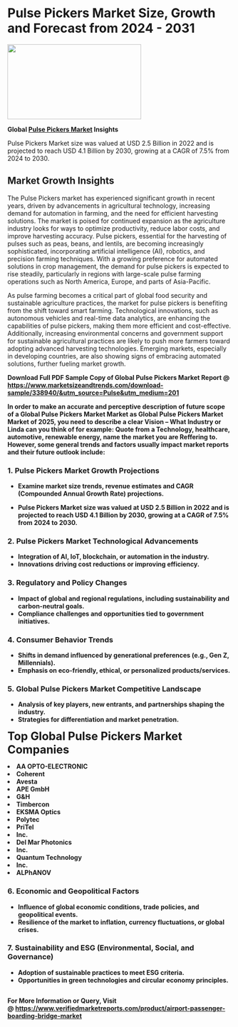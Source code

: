 <H1>Pulse Pickers Market Size, Growth and Forecast from 2024 - 2031</H1><img class="aligncenter size-medium wp-image-584254" src="https://thirdeyenews.in/wp-content/uploads/2024/09/Global-Market-Research-300x168.jpeg" alt="" width="300" height="168" /><p><strong>Global&nbsp;<a href="https://www.marketsizeandtrends.com/download-sample/338940/&amp;utm_source=Pulse&amp;utm_medium=201">Pulse Pickers Market</a> Insights</strong></p><p>Pulse Pickers Market size was valued at USD 2.5 Billion in 2022 and is projected to reach USD 4.1 Billion by 2030, growing at a CAGR of 7.5% from 2024 to 2030.</p><p><h2>Market Growth Insights</h2> <p>The Pulse Pickers market has experienced significant growth in recent years, driven by advancements in agricultural technology, increasing demand for automation in farming, and the need for efficient harvesting solutions. The market is poised for continued expansion as the agriculture industry looks for ways to optimize productivity, reduce labor costs, and improve harvesting accuracy. Pulse pickers, essential for the harvesting of pulses such as peas, beans, and lentils, are becoming increasingly sophisticated, incorporating artificial intelligence (AI), robotics, and precision farming techniques. With a growing preference for automated solutions in crop management, the demand for pulse pickers is expected to rise steadily, particularly in regions with large-scale pulse farming operations such as North America, Europe, and parts of Asia-Pacific.</p> <p><strong></strong></p> <p>As pulse farming becomes a critical part of global food security and sustainable agriculture practices, the market for pulse pickers is benefiting from the shift toward smart farming. Technological innovations, such as autonomous vehicles and real-time data analytics, are enhancing the capabilities of pulse pickers, making them more efficient and cost-effective. Additionally, increasing environmental concerns and government support for sustainable agricultural practices are likely to push more farmers toward adopting advanced harvesting technologies. Emerging markets, especially in developing countries, are also showing signs of embracing automated solutions, further fueling market growth.</p> <p><strong></p><p><span class=""><strong>Download Full PDF Sample Copy of Global Pulse Pickers Market Report</strong> @ <a href="https://www.marketsizeandtrends.com/download-sample/338940/&amp;utm_source=Pulse&amp;utm_medium=201" target="_blank">https://www.marketsizeandtrends.com/download-sample/338940/&amp;utm_source=Pulse&amp;utm_medium=201</a></span></p><p>In order to make an accurate and perceptive description of future scope of a Global&nbsp;Pulse Pickers Market Market as Global&nbsp;Pulse Pickers Market Market of 2025, you need to describe a clear Vision &ndash; What Industry or Linda can you think of for example: Quote from a Technology, healthcare, automotive, renewable energy, name the market you are Reffering to. However, some general trends and factors usually impact market reports and their future outlook include:</p><h3>1.&nbsp;<strong>Pulse Pickers Market Growth Projections</strong></h3><ul><li>Examine market size trends, revenue estimates and CAGR (Compounded Annual Growth Rate) projections.</li><li><p>Pulse Pickers Market size was valued at USD 2.5 Billion in 2022 and is projected to reach USD 4.1 Billion by 2030, growing at a CAGR of 7.5% from 2024 to 2030.</p></li></ul><h3>2.&nbsp;<strong>Pulse Pickers Market Technological Advancements</strong></h3><ul><li>Integration of AI, IoT, blockchain, or automation in the industry.</li><li>Innovations driving cost reductions or improving efficiency.</li></ul><h3>3.&nbsp;<strong>Regulatory and Policy Changes</strong></h3><ul><li>Impact of global and regional regulations, including sustainability and carbon-neutral goals.</li><li>Compliance challenges and opportunities tied to government initiatives.</li></ul><h3>4.&nbsp;<strong>Consumer Behavior Trends</strong></h3><ul><li>Shifts in demand influenced by generational preferences (e.g., Gen Z, Millennials).</li><li>Emphasis on eco-friendly, ethical, or personalized products/services.</li></ul><h3>5.&nbsp;<strong>Global Pulse Pickers Market Competitive Landscape</strong></h3><ul><li>Analysis of key players, new entrants, and partnerships shaping the industry.</li><li>Strategies for differentiation and market penetration.</li></ul><p data-pm-slice="1 1 []"><span style="color: inherit; font-family: inherit; font-size: 25px;">Top Global Pulse Pickers Market Companies</span></p><div class="" data-test-id=""><p><li>AA OPTO-ELECTRONIC</li><li> Coherent</li><li> Avesta</li><li> APE GmbH</li><li> G&H</li><li> Timbercon</li><li> EKSMA Optics</li><li> Polytec</li><li> PriTel</li><li> Inc.</li><li> Del Mar Photonics</li><li> Inc.</li><li> Quantum Technology</li><li> Inc.</li><li> ALPhANOV</li></p></div><h3>6.&nbsp;<strong>Economic and Geopolitical Factors</strong></h3><ul><li>Influence of global economic conditions, trade policies, and geopolitical events.</li><li>Resilience of the market to inflation, currency fluctuations, or global crises.</li></ul><h3>7.&nbsp;<strong>Sustainability and ESG (Environmental, Social, and Governance)</strong></h3><ul><li>Adoption of sustainable practices to meet ESG criteria.</li><li>Opportunities in green technologies and circular economy principles.</li></ul><h2><strong style="font-size: 14px;">For More Information or Query, Visit @&nbsp;</strong><a style="background-color: #ffffff; font-size: 14px;" href="https://www.marketsizeandtrends.com/report/pulse-pickers-market/" target="_blank">https://www.verifiedmarketreports.com/product/airport-passenger-boarding-bridge-market</a></h2>
